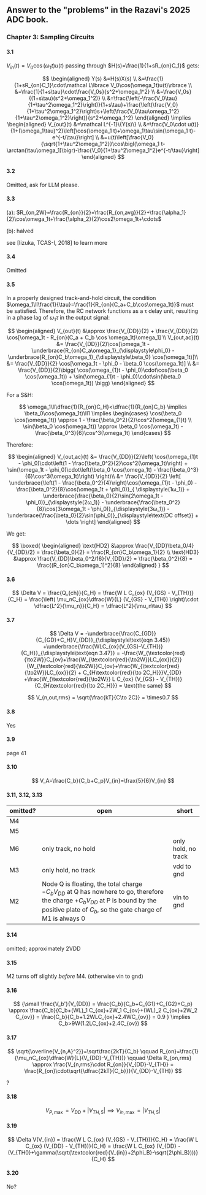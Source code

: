 
## Answer to the "problems" in the Razavi's 2025 ADC book.

### Chapter 3: Sampling Circuits

#### 3.1

$V_{in}(t)=V_0\cos(\omega_1t)u(t)$ passing through $H(s)=\frac{1}{1+sR_{on}C_1}$ gets: 

$$
\begin{aligned}
Y(s)
&=H(s)X(s) \\
&=\frac{1}{1+sR_{on}C_1}\cdot\mathcal L\lbrace V_0\cos(\omega_1t)u(t)\rbrace \\
&=\frac{1}{1+s\tau}\cdot\frac{V_0s}{s^2+\omega_1^2} \\
&=\frac{V_0s}{(1+s\tau)(s^2+\omega_1^2)} \\
&=\frac{\left(-\frac{V_0\tau}{1+\tau^2\omega_1^2}\right)}{1+s\tau}+\frac{\left(\frac{V_0}{1+\tau^2\omega_1^2}\right)s+\left(\frac{V_0\tau\omega_1^2}{1+\tau^2\omega_1^2}\right)}{s^2+\omega_1^2} 
\end{aligned}
\implies
\begin{aligned}
V_{out}(t)
&=\mathcal L^{-1}\{Y(s)\} \\
&=\frac{V_0\cdot u(t)}{1+(\omega_1\tau)^2}\left[\cos(\omega_1 t)+\omega_1\tau\sin(\omega_1 t)-e^{-t/\tau}\right]  \\
&=u(t)\left[\frac{V_0}{\sqrt{1+\tau^2\omega_1^2}}\cos\bigl(\omega_1 t-\arctan(\tau\omega_1)\bigr)-\frac{V_0}{1+\tau^2\omega_1^2}e^{-t/\tau}\right]
\end{aligned}
$$

#### 3.2

Omitted, ask for LLM please.

#### 3.3

(a): $R_{on,2W}=\frac{R_{on}}{2}=\frac{R_{on,avg}}{2}+\frac{\alpha_1}{2}\cos\omega_1t+\frac{\alpha_2}{2}\cos2\omega_1t+\cdots$

(b): halved

see [Iizuka, TCAS-I, 2018] to learn more

#### 3.4

Omitted

#### 3.5

In a properly designed track-and-hold circuit, the condition $\omega_1\ll\frac{1}{\tau}=\frac{1}{R_{on}(C_a+C_b\cos\omega_1t)}$ must be satisfied. Therefore, the RC network functions as a τ delay unit, resulting in a phase lag of $\omega_1\tau$ in the output signal:

$$
\begin{aligned}
V_{out}(t) 
&\approx \frac{V_{DD}}{2} + \frac{V_{DD}}{2} \cos[\omega_1t - R_{on}(C_a + C_b \cos \omega_1t)\omega_1] \\
V_{out,ac}(t)
&= \frac{V_{DD}}{2}\cos[\omega_1t - \underbrace{R_{on}C_a\omega_1}_{\displaystyle\phi_0} - \underbrace{R_{on}C_b\omega_1}_{\displaystyle\beta_0} \cos(\omega_1t)]\\
&= \frac{V_{DD}}{2} \cos[\omega_1t - \phi_0 - \beta_0 \cos(\omega_1t)] \\
&= \frac{V_{DD}}{2}\bigg( \cos(\omega_{1}t - \phi_0)\cdot\cos(\beta_0 \cos(\omega_1t)) + \sin(\omega_{1}t - \phi_0)\cdot\sin(\beta_0 \cos(\omega_1t)) \bigg)
\end{aligned}
$$

For a S&H:

$$
\omega_1\ll\dfrac{1}{R_{on}C_H}<\dfrac{1}{R_{on}C_b} 
\implies \beta_0\cos(\omega_1t)\ll1 
\implies
\begin{cases}
\cos(\beta_0 \cos(\omega_1t)) \approx 1 - \frac{\beta_0^2}{2}\cos^2(\omega_{1}t) \\
\sin(\beta_0 \cos(\omega_1t)) \approx \beta_0 \cos(\omega_1t) - \frac{\beta_0^3}{6}\cos^3(\omega_1t)
\end{cases}
$$

Therefore:

$$
\begin{aligned}
V_{out,ac}(t) 
&= \frac{V_{DD}}{2}\left( \cos(\omega_{1}t - \phi_0)\cdot\left(1 - \frac{\beta_0^2}{2}\cos^2(\omega_1t)\right) + \sin(\omega_1t - \phi_0)\cdot\left(\beta_0 \cos(\omega_1t) - \frac{\beta_0^3}{6}\cos^3(\omega_1t)\right) \right)\\
&= \frac{V_{DD}}{2} \left[ \underbrace{\left(1 - \frac{\beta_0^2}{4}\right)\cos(\omega_{1}t - \phi_0) - \frac{\beta_0^2}{8}\cos(\omega_1t + \phi_0)}_{ \displaystyle(1ω_1)} + \underbrace{\frac{\beta_0}{2}\sin(2\omega_1t - \phi_0)}_{\displaystyle(2ω_1)} - \underbrace{\frac{\beta_0^2}{8}\cos(3\omega_1t - \phi_0)}_{\displaystyle(3ω_1)} - \underbrace{\frac{\beta_0}{2}\sin(\phi_0)}_{\displaystyle\text{DC offset}} + \dots \right]
\end{aligned}
$$

We get:

$$
\boxed{
\begin{aligned}
\text{HD2} &\approx \frac{V_{DD}\beta_0/4}{V_{DD}/2} = \frac{\beta_0}{2} = \frac{R_{on}C_b\omega_1}{2} \\
\text{HD3} &\approx \frac{V_{DD}\beta_0^2/16}{V_{DD}/2} = \frac{\beta_0^2}{8} = \frac{(R_{on}C_b\omega_1)^2}{8}
\end{aligned}
}
$$

#### 3.6 

$$
\Delta V 
= \frac{Q_{ch}}{C_H} 
= \frac{W L C_{ox} (V_{GS} - V_{TH})}{C_H}
= \frac{\left( \mu_nC_{ox}\dfrac{W}{L} (V_{GS} - V_{TH}) \right)\cdot \dfrac{L^2}{\mu_n}}{C_H}
= \dfrac{L^2}{\mu_n\tau}
$$

#### 3.7

$$
\Delta V = 
-\underbrace{\frac{C_{GD}}{C_{GD}+C_H}V_{DD}}_{\displaystyle\text{eqn 3.45}}
+\underbrace{\frac{WLC_{ox}(V_{GS}-V_{TH})}{C_H}}_{\displaystyle\text{eqn 3.47}} =
-\frac{W_{\textcolor{red}{\to2W}}C_{ov}+\frac{W_{\textcolor{red}{\to2W}}LC_{ox}}{2}}{W_{\textcolor{red}{\to2W}}C_{ov}+\frac{W_{\textcolor{red}{\to2W}}LC_{ox}}{2} + C_{H\textcolor{red}{\to 2C_H}}}V_{DD} 
+\frac{W_{\textcolor{red}{\to2W}} L C_{ox} (V_{GS} - V_{TH})}{C_{H\textcolor{red}{\to 2C_H}}} = \text{the same}
$$

$$
V_{n,out,rms} = \sqrt{\frac{kT}{C\to 2C}} = \times0.7
$$

#### 3.8

Yes

#### 3.9

page 41

#### 3.10

$$
V_A=\frac{C_b}{C_b+C_p}V_{in}=\frax{5}{6}V_{in}
$$

#### 3.11, 3.12, 3.13

| omitted? | open                                                         | short               |
| -------- | ------------------------------------------------------------ | ------------------- |
| M4       |                                                              |                     |
| M5       |                                                              |                     |
| M6       | only track, no hold                                          | only hold, no track |
| M3       | only hold, no track                                          | vdd to gnd          |
| M2       | Node Q is floating, the total charge $-C_bV_{DD}$ at Q has nowhere to go, therefore the charge $+C_bV_{DD}$ at P is bound by the positive plate of $C_b$, so the gate charge of M1 is always 0 | vin to gnd          |

#### 3.14

omitted; approximately 2VDD

#### 3.15

M2 turns off slightly *before* M4. (otherwise vin to gnd)

#### 3.16

$$
{\small \frac{V_b'}{V_{DD}}
= \frac{C_b}{C_b+C_{G1}+C_{G2}+C_p}
\approx \frac{C_b}{C_b+(WL)_1 C_{ox}+2W_1 C_{ov}+(WL)_2 C_{ox}+2W_2 C_{ov}}
= \frac{C_b}{C_b+1.2WLC_{ox}+2.4WC_{ov}}
= 0.9 }
\implies C_b>9W(1.2LC_{ox}+2.4C_{ov})
$$

#### 3.17

$$
\sqrt{\overline{V_{n,A}^2}}=\sqrt\frac{2kT}{C_b}  \qquad 
R_{on}=\frac{1}{\mu_nC_{ox}\dfrac{W}{L}(V_{DD}-V_{TH})} \qquad 
\Delta R_{on,rms}
\approx \frac{V_{n,rms}\cdot R_{on}}{V_{DD}-V_{TH}}
= \frac{R_{on}\cdot\sqrt{\dfrac{2kT}{C_b}}}{V_{DD}-V_{TH}}
$$

?

#### 3.18

$$
V_{P,\max}=V_{DD}+|V_{TH,5}| \implies V_{in,\max}=|V_{TH,5}| 
$$

#### 3.19

$$
\Delta V(V_{in}) 
= \frac{W L C_{ox} (V_{GS} - V_{TH})}{C_H} 
= \frac{W L C_{ox} (V_{DD} - V_{TH})}{C_H}
= \frac{W L C_{ox} (V_{DD} - (V_{TH0}+\gamma(\sqrt{\textcolor{red}{V_{in}}+2\phi_B}-\sqrt{2\phi_B})))}{C_H}
$$

#### 3.20

No?
